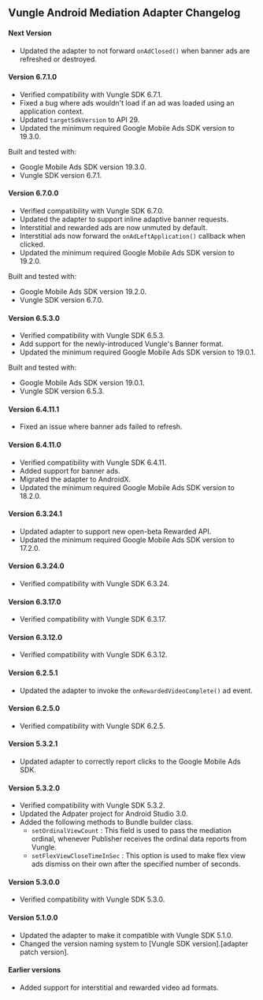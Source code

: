 ## Vungle Android Mediation Adapter Changelog

#### Next Version
- Updated the adapter to not forward `onAdClosed()` when banner ads are refreshed or destroyed.

#### Version 6.7.1.0
- Verified compatibility with Vungle SDK 6.7.1.
- Fixed a bug where ads wouldn't load if an ad was loaded using an application context.
- Updated `targetSdkVersion` to API 29.
- Updated the minimum required Google Mobile Ads SDK version to 19.3.0.

Built and tested with:
- Google Mobile Ads SDK version 19.3.0.
- Vungle SDK version 6.7.1.

#### Version 6.7.0.0
- Verified compatibility with Vungle SDK 6.7.0.
- Updated the adapter to support inline adaptive banner requests.
- Interstitial and rewarded ads are now unmuted by default.
- Interstitial ads now forward the `onAdLeftApplication()` callback when clicked.
- Updated the minimum required Google Mobile Ads SDK version to 19.2.0.

Built and tested with:
- Google Mobile Ads SDK version 19.2.0.
- Vungle SDK version 6.7.0.

#### Version 6.5.3.0
- Verified compatibility with Vungle SDK 6.5.3.
- Add support for the newly-introduced Vungle's Banner format.
- Updated the minimum required Google Mobile Ads SDK version to 19.0.1.

Built and tested with:
- Google Mobile Ads SDK version 19.0.1.
- Vungle SDK version 6.5.3.

#### Version 6.4.11.1
- Fixed an issue where banner ads failed to refresh.

#### Version 6.4.11.0
- Verified compatibility with Vungle SDK 6.4.11.
- Added support for banner ads.
- Migrated the adapter to AndroidX.
- Updated the minimum required Google Mobile Ads SDK version to 18.2.0.

#### Version 6.3.24.1
- Updated adapter to support new open-beta Rewarded API.
- Updated the minimum required Google Mobile Ads SDK version to 17.2.0.

#### Version 6.3.24.0
- Verified compatibility with Vungle SDK 6.3.24.

#### Version 6.3.17.0
- Verified compatibility with Vungle SDK 6.3.17.

#### Version 6.3.12.0
- Verified compatibility with Vungle SDK 6.3.12.

#### Version 6.2.5.1
- Updated the adapter to invoke the `onRewardedVideoComplete()` ad event.

#### Version 6.2.5.0
- Verified compatibility with Vungle SDK 6.2.5.

#### Version 5.3.2.1
- Updated adapter to correctly report clicks to the Google Mobile Ads SDK.

#### Version 5.3.2.0
- Verified compatibility with Vungle SDK 5.3.2.
- Updated the Adpater project for Android Studio 3.0.
- Added the following methods to Bundle builder class.
   - `setOrdinalViewCount` : This field is used to pass the mediation ordinal,
   whenever Publisher receives the ordinal data reports from Vungle.
   - `setFlexViewCloseTimeInSec` : This option is used to make flex view ads
   dismiss on their own after the specified number of seconds.

#### Version 5.3.0.0
- Verified compatibility with Vungle SDK 5.3.0.

#### Version 5.1.0.0
- Updated the adapter to make it compatible with Vungle SDK 5.1.0.
- Changed the version naming system to
  [Vungle SDK version].[adapter patch version].

#### Earlier versions
- Added support for interstitial and rewarded video ad formats.
